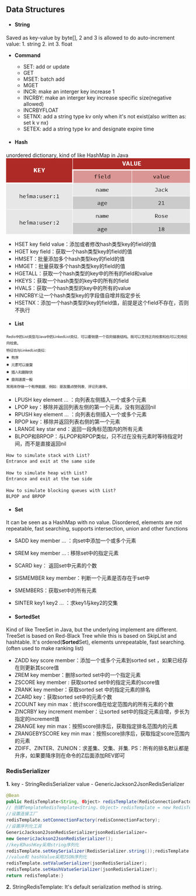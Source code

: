 ## Data Structures
- #### String
Saved as key-value by byte[], 2 and 3 is allowed to do auto-increment
value: 1. string 2. int 3. float
- **Command**
  - SET: add or update
  - GET
  - MSET: batch add
  - MGET
  - INCR: make an interger key increase 1
  - INCRBY: make an interger key increase specific size(negative allowed)
  - INCRBYFLOAT
  - SETNX: add a string type kv only when it's not exist(also written as: set k v nx)
  - SETEX: add a string type kv and designate expire time


- #### Hash
unordered dictionary, kind of like HashMap in Java
![Alt text](asset/1.png)
- HSET key field value：添加或者修改hash类型key的field的值
- HGET key field：获取一个hash类型key的field的值
- HMSET：批量添加多个hash类型key的field的值
- HMGET：批量获取多个hash类型key的field的值
- HGETALL：获取一个hash类型的key中的所有的field和value
- HKEYS：获取一个hash类型的key中的所有的field
- HVALS：获取一个hash类型的key中的所有的value
- HINCRBY:让一个hash类型key的字段值自增并指定步长
- HSETNX：添加一个hash类型的key的field值，前提是这个field不存在，否则不执行
- #### List
![Alt text](asset/2.png)
- LPUSH key element ... ：向列表左侧插入一个或多个元素
- LPOP key：移除并返回列表左侧的第一个元素，没有则返回nil
- RPUSH key element ... ：向列表右侧插入一个或多个元素
- RPOP key：移除并返回列表右侧的第一个元素
- LRANGE key star end：返回一段角标范围内的所有元素
- BLPOP和BRPOP：与LPOP和RPOP类似，只不过在没有元素时等待指定时间，而不是直接返回nil

```
How to simulate stack with List?
Entrance and exit at the same side

How to simulate heap with List?
Entrance and exit at the two side

How to simulate blocking queues with List?
BLPOP and BRPOP
```

- #### Set
It can be seen as a HashMap with no value. Disordered, elements are not repeatable, fast searching, supports intersection, union and other functions
- SADD key member ... ：向set中添加一个或多个元素
- SREM key member ... : 移除set中的指定元素
- SCARD key： 返回set中元素的个数
- SISMEMBER key member：判断一个元素是否存在于set中
- SMEMBERS：获取set中的所有元素
- SINTER key1 key2 ... ：求key1与key2的交集


- #### SortedSet
Kind of like TreeSet in Java, but the underlying implement are different. TreeSet is based on Red-Black Tree while this is based on SkipList and hashtable.
It's ordered(**Sorted**Set), elements unrepeatable, fast searching.(often used to make ranking list)
- ZADD key score member：添加一个或多个元素到sorted set ，如果已经存在则更新其score值
- ZREM key member：删除sorted set中的一个指定元素
- ZSCORE key member : 获取sorted set中的指定元素的score值
- ZRANK key member：获取sorted set 中的指定元素的排名
- ZCARD key：获取sorted set中的元素个数
- ZCOUNT key min max：统计score值在给定范围内的所有元素的个数
- ZINCRBY key increment member：让sorted set中的指定元素自增，步长为指定的increment值
- ZRANGE key min max：按照score排序后，获取指定排名范围内的元素
- ZRANGEBYSCORE key min max：按照score排序后，获取指定score范围内的元素
- ZDIFF、ZINTER、ZUNION：求差集、交集、并集.
PS：所有的排名默认都是升序，如果要降序则在命令的Z后面添加REV即可


### RedisSerializer

**1.**
key - StringRedisSerializer
value - GenericJackson2JsonRedisSerializer

```java
@Bean
public RedisTemplate<String, 0bject> redisTemplate(RedisConnectionFactory redisConnectionFactory)throws UnknownHostException {
// 创建TemplateRedisTemplate<String，Object> redisTemplate = new RedisTemplate<>();
//设置连接工厂
redisTemplate.setConnectionFactory(redisConnectionFactory);
//设置序列化工具
GenericJackson2JsonRedisSerializerjsonRedisSerializer=
new GenericJackson2JsonRedisSerializer();
//key和hashKey采用string序列化
redisTemplate.setKeySerializer(RedisSerializer.string());redisTemplate.setHashKeySerializer(RedisSerializer.string());
//value和 hashValue采用JSON序列化
redisTemplate.setValueSerializer(jsonRedisSerializer);
redisTemplate.setHashVatueSerializer(jsonRedisSerializer);
return redisTemplate:}
```
**2.**
StringRedisTemplate:
It's default serialization method is string.